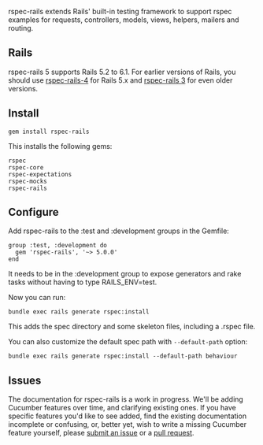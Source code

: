 rspec-rails extends Rails' built-in testing framework to support rspec
examples for requests, controllers, models, views, helpers, mailers and
routing.

## Rails

rspec-rails 5 supports Rails 5.2 to 6.1. For earlier versions of Rails, you
should use [rspec-rails-4](https://github.com/rspec/rspec-rails/tree/4-1-maintenance)
for Rails 5.x and [rspec-rails 3](https://github.com/rspec/rspec-rails/tree/3-9-maintenance)
for even older versions.

## Install

    gem install rspec-rails

This installs the following gems:

    rspec
    rspec-core
    rspec-expectations
    rspec-mocks
    rspec-rails

## Configure

Add rspec-rails to the :test and :development groups in the Gemfile:

    group :test, :development do
      gem 'rspec-rails', '~> 5.0.0'
    end

It needs to be in the :development group to expose generators and rake tasks
without having to type RAILS_ENV=test.

Now you can run:

    bundle exec rails generate rspec:install

This adds the spec directory and some skeleton files, including a .rspec
file.

You can also customize the default spec path with `--default-path` option:

    bundle exec rails generate rspec:install --default-path behaviour

## Issues

The documentation for rspec-rails is a work in progress. We'll be adding
Cucumber features over time, and clarifying existing ones.  If you have
specific features you'd like to see added, find the existing documentation
incomplete or confusing, or, better yet, wish to write a missing Cucumber
feature yourself, please [submit an
issue](https://github.com/rspec/rspec-rails/issues) or a [pull
request](https://github.com/rspec/rspec-rails).

